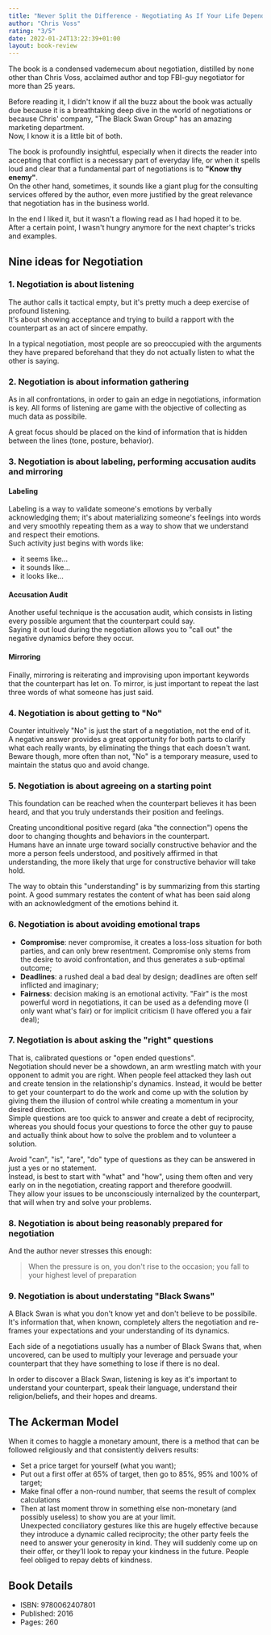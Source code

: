 ```yaml
---
title: "Never Split the Difference - Negotiating As If Your Life Depended On It"
author: "Chris Voss"
rating: "3/5"
date: 2022-01-24T13:22:39+01:00
layout: book-review
---
```


The book is a condensed vademecum about negotiation, distilled by none other
than Chris Voss, acclaimed author and top FBI-guy negotiator for more than
25 years.

Before reading it, I didn't know if all the buzz about the book was actually
due because it is a breathtaking deep dive in the world of negotiations
or because Chris' company, "The Black Swan Group" has an amazing marketing
department.  
Now, I know it is a little bit of both.

The book is profoundly insightful, especially when it directs the reader into
accepting that conflict is a necessary part of everyday life, or when it spells
loud and clear that a fundamental part of negotiations is to **"Know thy
enemy"**.  
On the other hand, sometimes, it sounds like a giant plug for the consulting
services offered by the author, even more justified by the great relevance that
negotiation has in the business world.

In the end I liked it, but it wasn't a flowing read as I had hoped it to be.  
After a certain point, I wasn't hungry anymore for the next chapter's
tricks and examples.

## Nine ideas for Negotiation

### 1. Negotiation is about listening
The author calls it tactical empty, but it's pretty much a deep exercise of
profound listening.  
It's about showing acceptance and trying to build a rapport with the
counterpart as an act of sincere empathy.

In a typical negotiation, most people are so preoccupied with the arguments
they have prepared beforehand that they do not actually listen to what the other
is saying.

### 2. Negotiation is about information gathering 
As in all confrontations, in order to gain an edge in negotiations, information
is key. All forms of listening are game with the objective of collecting as much
data as possibile. 

A great focus should be placed on the kind of information that is hidden between
the lines (tone, posture, behavior).

### 3. Negotiation is about labeling, performing accusation audits and mirroring

#### Labeling
Labeling is a way to validate someone's emotions by verbally acknowledging them;
it's about materializing someone's feelings into words and very smoothly
repeating them as a way to show that we understand and respect their emotions.  
Such activity just begins with words like:
- it seems like... 
- it sounds like... 
- it looks like...

#### Accusation Audit
Another useful technique is the accusation audit, which consists in listing
every possible argument that the counterpart could say.  
Saying it out loud during the negotiation allows you to "call out" the negative
dynamics before they occur.

#### Mirroring
Finally, mirroring is reiterating and improvising upon important keywords that
the counterpart has let on. To mirror, is just important to repeat the last
three words of what someone has just said.

### 4. Negotiation is about getting to "No"
Counter intuitively "No" is just the start of a negotiation, not the end of
it.  
A negative answer provides a great opportunity for both parts to clarify
what each really wants, by eliminating the things that each doesn't want.  
Beware though, more often than not, "No" is a temporary measure, used to
maintain the status quo and avoid change.

### 5. Negotiation is about agreeing on a starting point
This foundation can be reached when the counterpart believes it has been heard,
and that you truly understands their position and feelings.  

Creating unconditional positive regard (aka "the connection") opens the door to
changing thoughts and behaviors in the counterpart.  
Humans have an innate urge toward socially constructive behavior and the more a
person feels understood, and positively affirmed in that understanding, the more
likely that urge for constructive behavior will take hold.

The way to obtain this "understanding" is by summarizing from this starting
point. A good summary restates the content of what has been said along with an
acknowledgment of the emotions behind it.

### 6. Negotiation is about avoiding emotional traps
- **Compromise**: never compromise, it creates a loss-loss situation for both
    parties, and can only brew resentment. Compromise only stems from the desire to avoid confrontation, and thus generates a sub-optimal outcome;
- **Deadlines**: a rushed deal a bad deal by design; deadlines are often self
    inflicted and imaginary;
- **Fairness**: decision making is an emotional activity. "Fair" is the most
    powerful word in negotiations, it can be used as a defending move (I only
    want what's fair) or for implicit criticism (I have offered you a fair
    deal);

### 7. Negotiation is about asking the "right" questions
That is, calibrated questions or "open ended questions".  
Negotiation should never be a showdown, an arm wrestling match with your
opponent to admit you are right. When people feel attacked they lash out and
create tension in the relationship's dynamics. Instead, it would be better to
get your counterpart to do the work and come up with the solution by giving them
the illusion of control while creating a momentum in your desired direction.  
Simple questions are too quick to answer and create a debt of reciprocity,
whereas you should focus your questions to force the other guy to pause and
actually think about how to solve the problem and to volunteer a solution.

Avoid "can", "is", "are", "do" type of questions as they can be answered in just
a yes or no statement.  
Instead, is best to start with "what" and "how", using them often and very early
on in the negotiation, creating rapport and therefore goodwill.  
They allow your issues to be unconsciously internalized by the counterpart, that
will when try and solve your problems.

### 8. Negotiation is about being reasonably prepared for negotiation
And the author never stresses this enough:

> When the pressure is on, you don't rise to the occasion; you fall to your highest
> level of preparation

### 9. Negotiation is about understating "Black Swans"
A Black Swan is what you don't know yet and don't believe to be possibile.
It's information that, when known, completely alters the negotiation and
re-frames your expectations and your understanding of its dynamics.

Each side of a negotiations usually has a number of Black Swans that, when
uncovered, can be used to multiply your leverage and persuade your counterpart that
they have something to lose if there is no deal.

In order to discover a Black Swan, listening is key as it's important to
understand your counterpart, speak their language, understand their
religion/beliefs, and their hopes and dreams.

## The Ackerman Model
When it comes to haggle a monetary amount, there is a method that can be followed
religiously and that consistently delivers results:

- Set a price target for yourself (what you want);
- Put out a first offer at 65% of target, then go to 85%, 95% and 100% of target;
- Make final offer a non-round number, that seems the result of complex
    calculations
- Then at last moment throw in something else non-monetary (and possibly useless)
    to show you are at your limit.  
    Unexpected conciliatory gestures like this are hugely effective because they
    introduce a dynamic called reciprocity; the other party feels the need to
    answer your generosity in kind. They will suddenly come up on their offer,
    or they’ll look to repay your kindness in the future. People feel obliged to
    repay debts of kindness.

## Book Details
- ISBN: 9780062407801
- Published: 2016
- Pages: 260
